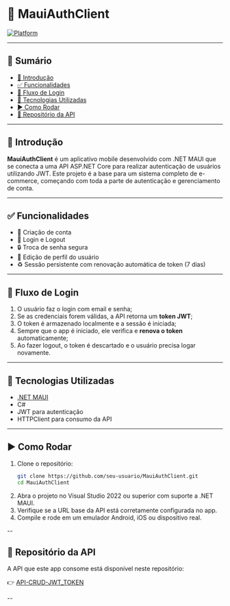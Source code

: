 # 📱 MauiAuthClient

[![Platform](https://img.shields.io/badge/platform-.NET%20MAUI-blueviolet?logo=dotnet)](https://learn.microsoft.com/en-us/dotnet/maui/)

---

## 📝 **Sumário**

- [📌 Introdução](#introdução)
- [✅ Funcionalidades](#funcionalidades)
- [🔄 Fluxo de Login](#fluxo-de-login)
- [🧰 Tecnologias Utilizadas](#tecnologias-utilizadas)
- [▶️ Como Rodar](#como-rodar)
- [🔗 Repositório da API](#repositório-da-api)

---

## **📌 Introdução**

**MauiAuthClient** é um aplicativo mobile desenvolvido com .NET MAUI que se conecta a uma API ASP.NET Core para realizar autenticação de usuários utilizando JWT. Este projeto é a base para um sistema completo de e-commerce, começando com toda a parte de autenticação e gerenciamento de conta.

---

## **✅ Funcionalidades**

- 🧾 Criação de conta
- 🔐 Login e Logout
- 🔒 Troca de senha segura
- 👤 Edição de perfil do usuário
- ♻️ Sessão persistente com renovação automática de token (7 dias)

---

## **🔄 Fluxo de Login**

1. O usuário faz o login com email e senha;
2. Se as credenciais forem válidas, a API retorna um **token JWT**;
3. O token é armazenado localmente e a sessão é iniciada;
4. Sempre que o app é iniciado, ele verifica e **renova o token** automaticamente;
5. Ao fazer logout, o token é descartado e o usuário precisa logar novamente.

---

## **🧰 Tecnologias Utilizadas**

- [.NET MAUI](https://learn.microsoft.com/en-us/dotnet/maui/)
- C#
- JWT para autenticação
- HTTPClient para consumo da API

---

## **▶️ Como Rodar**

1. Clone o repositório:
   ```bash
   git clone https://github.com/seu-usuario/MauiAuthClient.git
   cd MauiAuthClient
2. Abra o projeto no Visual Studio 2022 ou superior com suporte a .NET MAUI.
3. Verifique se a URL base da API está corretamente configurada no app.
4. Compile e rode em um emulador Android, iOS ou dispositivo real.

-- 

## **🔗 Repositório da API**

A API que este app consome está disponível neste repositório:

👉 [API-CRUD-JWT_TOKEN](https://github.com/leonelmendes/API-CRUD-JWT_TOKEN)

--
